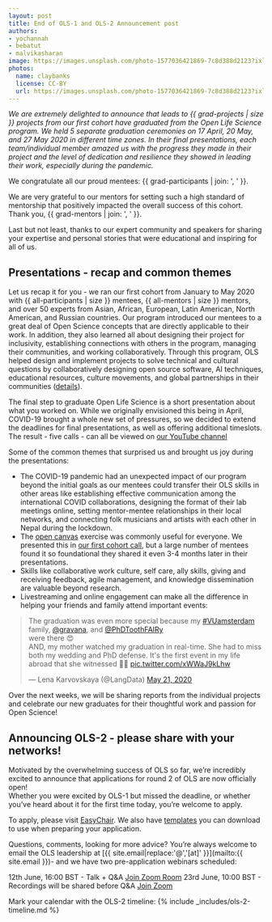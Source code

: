 ```yaml
---
layout: post
title: End of OLS-1 and OLS-2 Announcement post
authors: 
- yochannah
- bebatut
- malvikasharan
image: https://images.unsplash.com/photo-1577036421869-7c8d388d2123?ixlib=rb-1.2.1&ixid=eyJhcHBfaWQiOjEyMDd9&auto=format&fit=crop&w=1950&q=80
photos:
  name: claybanks
  license: CC-BY
  url: https://images.unsplash.com/photo-1577036421869-7c8d388d2123?ixlib=rb-1.2.1&ixid=eyJhcHBfaWQiOjEyMDd9&auto=format&fit=crop&w=1950&q=80
---
```


*We are extremely delighted to announce that leads to {{ grad-projects | size }} projects from our first cohort have graduated from the Open Life Science program.
We held 5 separate graduation ceremonies on 17 April, 20 May, and 27 May 2020 in different time zones. In their final presentations, each team/individual member amazed us with the progress they made in their project and the level of dedication and resilience they showed in leading their work, especially during the pandemic.*

We congratulate all our proud mentees: {{ grad-participants | join: ', ' }}.

We are very grateful to our mentors for setting such a high standard of mentorship that positively impacted the overall success of this cohort. Thank you, {{ grad-mentors | join: ', ' }}.

Last but not least, thanks to our expert community and speakers for sharing your expertise and personal stories that were educational and inspiring for all of us.

## Presentations - recap and common themes

Let us recap it for you - we ran our first cohort from January to May 2020 with {{ all-participants | size }} mentees, {{ all-mentors | size }} mentors, and over 50 experts from Asian, African, European, Latin American, North American, and Russian countries.
Our program introduced our mentees to a great deal of Open Science concepts that are directly applicable to their work. In addition, they also learned all about designing their project for inclusivity, establishing connections with others in the program, managing their communities, and working collaboratively. 
Through this program, OLS helped design and implement projects to solve technical and cultural questions by collaboratively designing open source software, AI techniques, educational resources, culture movements, and global partnerships in their communities ([details](/ols-1/projects-participants/)). 

The final step to graduate Open Life Science is a short presentation about what you worked on. While we originally envisioned this being in April, COVID-19 brought a whole new set of pressures, so we decided to extend the deadlines for final presentations, as well as offering additional timeslots. The result - five calls - can all be viewed on [our YouTube channel](https://www.youtube.com/playlist?list=PL1CvC6Ez54KB6U9GtjOjwESMurHgT41qM&advanced_settings=1&disable_polymer=1)
 
Some of the common themes that surprised us and brought us joy during the presentations: 
- The COVID-19 pandemic had an unexpected impact of our program beyond the initial goals as our mentees could transfer their OLS skills in other areas like establishing effective communication among the international COVID collaborations, designing the format of their lab meetings online, setting mentor-mentee relationships in their local networks, and connecting folk musicians and artists with each other in Nepal during the lockdown.
- The [open canvas](https://docs.google.com/presentation/d/1MeJo0TyuMg_waLk1J4q9y1aAqKNMuRBlnmxEChSz-cQ/edit#slide=id.p) exercise was commonly useful for everyone. We presented this in [our first cohort call](/ols-1/week02/), but a large number of mentees found it so foundational they shared it even 3-4 months later in their presentations. 
- Skills like collaborative work culture, self care, ally skills, giving and receiving feedback, agile management, and knowledge dissemination are valuable beyond research.  
- Livestreaming and online engagement can make all the difference in helping your friends and family attend important events: 

<blockquote class="twitter-tweet"><p lang="en" dir="ltr">The graduation was even more special because my <a href="https://twitter.com/hashtag/VUamsterdam?src=hash&amp;ref_src=twsrc%5Etfw">#VUamsterdam</a> family, <a href="https://twitter.com/gravana?ref_src=twsrc%5Etfw">@gravana</a>, and <a href="https://twitter.com/PhDToothFAIRy?ref_src=twsrc%5Etfw">@PhDToothFAIRy</a><br>were there 😍<br>AND, my mother watched my graduation in real-time. She had to miss both my wedding and PhD defense. It&#39;s the first event in my life abroad that she witnessed 👩‍👧 <a href="https://t.co/xWWaJ9kLhw">pic.twitter.com/xWWaJ9kLhw</a></p>&mdash; Lena Karvovskaya (@LangData) <a href="https://twitter.com/LangData/status/1263468708330078209?ref_src=twsrc%5Etfw">May 21, 2020</a></blockquote> <script async src="https://platform.twitter.com/widgets.js" charset="utf-8"></script> 

Over the next weeks, we will be sharing reports from the individual projects and celebrate our new graduates for their thoughtful work and passion for Open Science!

## Announcing OLS-2 - please share with your networks! 

Motivated by the overwhelming success of OLS so far, we’re incredibly excited to announce that applications for round 2 of OLS are now officially open!  
Whether you were excited by OLS-1 but missed the deadline, or whether you’ve heard about it for the first time today, you’re welcome to apply. 

To apply, please visit [EasyChair](https://easychair.org/my/conference?conf=ols2). We also have [templates](https://github.com/open-life-science/application-forms) you can download to use when preparing your application. 

Questions, comments, looking for more advice? You’re always welcome to email the OLS leadership at [{{ site.email|replace:'@','[at]' }}](mailto:{{ site.email }})- and we have two pre-application webinars scheduled: 

12th June, 16:00 BST - Talk + Q&A [Join Zoom Room](https://us02web.zoom.us/j/86443147731?pwd=cnl4aXNudHhCczFhN05iZW9ybGpodz09)
23rd June, 10:00 BST - Recordings will be shared before Q&A [Join Zoom](https://us02web.zoom.us/j/83834215603?pwd=QkErWWNoODBTSThZaWVkZGQzTFl5UT09)

Mark your calendar with the OLS-2 timeline:
{% include _includes/ols-2-timeline.md %}
